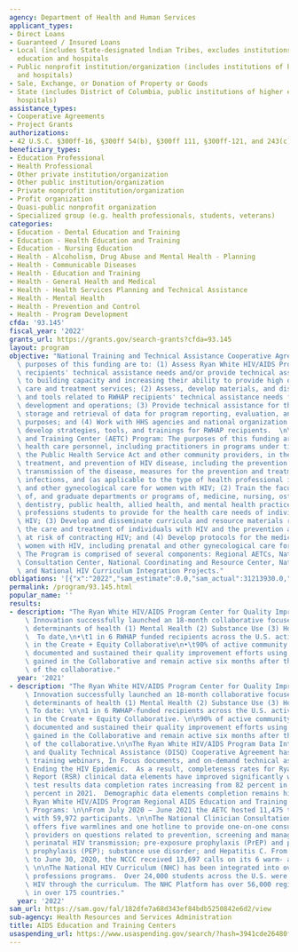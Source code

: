 ```yaml
---
agency: Department of Health and Human Services
applicant_types:
- Direct Loans
- Guaranteed / Insured Loans
- Local (includes State-designated lndian Tribes, excludes institutions of higher
  education and hospitals
- Public nonprofit institution/organization (includes institutions of higher education
  and hospitals)
- Sale, Exchange, or Donation of Property or Goods
- State (includes District of Columbia, public institutions of higher education and
  hospitals)
assistance_types:
- Cooperative Agreements
- Project Grants
authorizations:
- 42 U.S.C. §300ff-16, §300ff 54(b), §300ff 111, §300ff-121, and 243(c).
beneficiary_types:
- Education Professional
- Health Professional
- Other private institution/organization
- Other public institution/organization
- Private nonprofit institution/organization
- Profit organization
- Quasi-public nonprofit organization
- Specialized group (e.g. health professionals, students, veterans)
categories:
- Education - Dental Education and Training
- Education - Health Education and Training
- Education - Nursing Education
- Health - Alcoholism, Drug Abuse and Mental Health - Planning
- Health - Communicable Diseases
- Health - Education and Training
- Health - General Health and Medical
- Health - Health Services Planning and Technical Assistance
- Health - Mental Health
- Health - Prevention and Control
- Health - Program Development
cfda: '93.145'
fiscal_year: '2022'
grants_url: https://grants.gov/search-grants?cfda=93.145
layout: program
objective: "National Training and Technical Assistance Cooperative Agreements: The\
  \ purposes of this funding are to: (1) Assess Ryan White HIV/AIDS Program (RWHAP)\
  \ recipients' technical assistance needs and/or provide technical assistance related\
  \ to building capacity and increasing their ability to provide high quality HIV\
  \ care and treatment services; (2) Assess, develop materials, and disseminate strategies\
  \ and tools related to RWHAP recipients' technical assistance needs for program\
  \ development and operations; (3) Provide technical assistance for the collection,\
  \ storage and retrieval of data for program reporting, evaluation, and program improvement\
  \ purposes; and (4) Work with HHS agencies and national organization partners to\
  \ develop strategies, tools, and trainings for RWHAP recipients.  \n\nAIDS Education\
  \ and Training Center (AETC) Program: The purposes of this funding are to: (1) Train\
  \ health care personnel, including practitioners in programs under title XXVI of\
  \ the Public Health Service Act and other community providers, in the diagnosis,\
  \ treatment, and prevention of HIV disease, including the prevention of perinatal\
  \ transmission of the disease, measures for the prevention and treatment of opportunistic\
  \ infections, and (as applicable to the type of health professional involved) prenatal\
  \ and other gynecological care for women with HIV; (2) Train the faculty of schools\
  \ of, and graduate departments or programs of, medicine, nursing, osteopathic medicine,\
  \ dentistry, public health, allied health, and mental health practice to teach health\
  \ professions students to provide for the health care needs of individuals with\
  \ HIV; (3) Develop and disseminate curricula and resource materials relating to\
  \ the care and treatment of individuals with HIV and the prevention among individuals\
  \ at risk of contracting HIV; and (4) Develop protocols for the medical care of\
  \ women with HIV, including prenatal and other gynecological care for such women.\
  \ The Program is comprised of several components: Regional AETCs, National Clinician\
  \ Consultation Center, National Coordinating and Resource Center, National HIV Curriculum,\
  \ and National HIV Curriculum Integration Projects."
obligations: '[{"x":"2022","sam_estimate":0.0,"sam_actual":31213930.0,"usa_spending_actual":46730699.73},{"x":"2023","sam_estimate":31569144.0,"sam_actual":0.0,"usa_spending_actual":57563063.29},{"x":"2024","sam_estimate":31569144.0,"sam_actual":0.0,"usa_spending_actual":45603516.35}]'
permalink: /program/93.145.html
popular_name: ''
results:
- description: "The Ryan White HIV/AIDS Program Center for Quality Improvement and\
    \ Innovation successfully launched an 18-month collaborative focused on four social\
    \ determinants of health (1) Mental Health (2) Substance Use (3) Housing (4) Age.\
    \  To date,\n•\t1 in 6 RWHAP funded recipients across the U.S. actively participated\
    \ in the Create + Equity Collaborative\n•\t90% of active community partners conducted,\
    \ documented and sustained their quality improvement efforts using the knowledge\
    \ gained in the Collaborative and remain active six months after the formal end\
    \ of the collaborative."
  year: '2021'
- description: "The Ryan White HIV/AIDS Program Center for Quality Improvement and\
    \ Innovation successfully launched an 18-month collaborative focused on four social\
    \ determinants of health (1) Mental Health (2) Substance Use (3) Housing (4) Age.\
    \ To date: \n\n1 in 6 RWHAP-funded recipients across the U.S. actively participated\
    \ in the Create + Equity Collaborative. \n\n90% of active community partners conducted,\
    \ documented and sustained their quality improvement efforts using the knowledge\
    \ gained in the Collaborative and remain active six months after the formal end\
    \ of the collaborative.\n\nThe Ryan White HIV/AIDS Program Data Integration, Systems,\
    \ and Quality Technical Assistance (DISQ) Cooperative Agreement has delivered\
    \ training webinars, In Focus documents, and on-demand technical assistance on\
    \ Ending the HIV Epidemic.  As a result, completeness rates for Ryan White Services\
    \ Report (RSR) clinical data elements have improved significantly with viral load\
    \ test results data completion rates increasing from 82 percent in 2011 to 95\
    \ percent in 2021.  Demographic data elements completion remains high.\n\nThe\
    \ Ryan White HIV/AIDS Program Regional AIDS Education and Training Center (AETC)\
    \ Programs: \n\nFrom July 2020 – June 2021 the AETC hosted 11,475 training events\
    \ with 59,972 participants. \n\nThe National Clinician Consultation Center (NCCC)\
    \ offers five warmlines and one hotline to provide one-on-one consultations with\
    \ providers on questions related to prevention, screening and management of HIV;\
    \ perinatal HIV transmission; pre-exposure prophylaxis (PrEP) and post-exposure\
    \ prophylaxis (PEP); substance use disorder; and Hepatitis C. From July 1, 2019\
    \ to June 30, 2020, the NCCC received 13,697 calls on its 6 warm- and hotlines.\
    \ \n\nThe National HIV Curriculum (NHC) has been integrated into over 40 health\
    \ professions programs.  Over 24,000 students across the U.S. were educated on\
    \ HIV through the curriculum. The NHC Platform has over 56,000 registered users\
    \ in over 175 countries."
  year: '2022'
sam_url: https://sam.gov/fal/182dfe7a68d343ef84bdb5250842e6d2/view
sub-agency: Health Resources and Services Administration
title: AIDS Education and Training Centers
usaspending_url: https://www.usaspending.gov/search/?hash=3941cde26480f0aaeec9329b6ab11ee6
---
```

